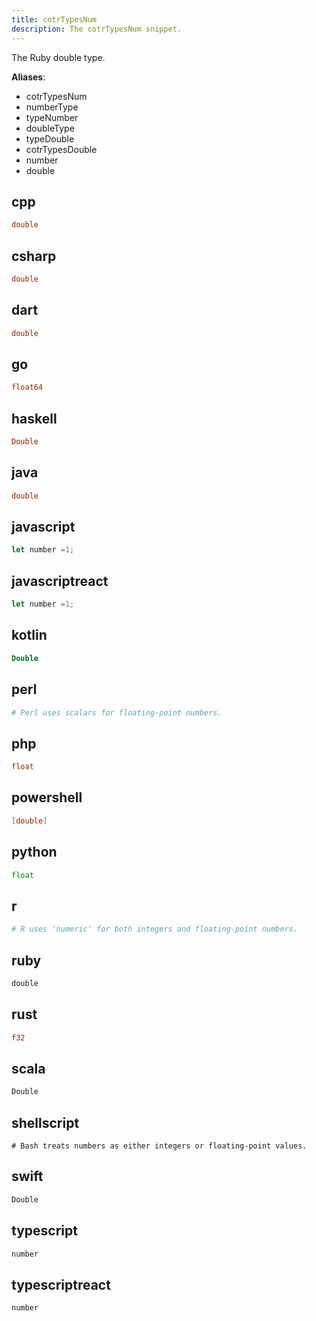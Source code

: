 ```yaml
---
title: cotrTypesNum
description: The cotrTypesNum snippet.
---
```


The Ruby double type.

**Aliases**:
- cotrTypesNum
- numberType
- typeNumber
- doubleType
- typeDouble
- cotrTypesDouble
- number
- double

## cpp
```cpp
double
```

## csharp
```csharp
double
```

## dart
```dart
double
```

## go
```go
float64
```

## haskell
```haskell
Double
```

## java
```java
double
```

## javascript
```javascript
let number =1;
```

## javascriptreact
```javascriptreact
let number =1;
```

## kotlin
```kotlin
Double
```

## perl
```perl
# Perl uses scalars for floating-point numbers.
```

## php
```php
float
```

## powershell
```powershell
[double]
```

## python
```python
float
```

## r
```r
# R uses 'numeric' for both integers and floating-point numbers.
```

## ruby
```ruby
double
```

## rust
```rust
f32
```

## scala
```scala
Double
```

## shellscript
```shellscript
# Bash treats numbers as either integers or floating-point values.
```

## swift
```swift
Double
```

## typescript
```typescript
number
```

## typescriptreact
```typescriptreact
number
```

